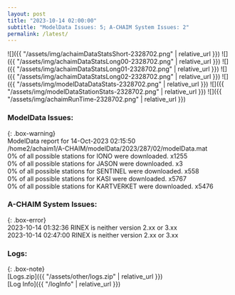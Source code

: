 ```yaml
---
layout: post
title: "2023-10-14 02:00:00"
subtitle: "ModelData Issues: 5; A-CHAIM System Issues: 2"
permalink: /latest/
---
```


![]({{ "/assets/img/achaimDataStatsShort-2328702.png" | relative_url }})
![]({{ "/assets/img/achaimDataStatsLong00-2328702.png" | relative_url }})
![]({{ "/assets/img/achaimDataStatsLong01-2328702.png" | relative_url }})
![]({{ "/assets/img/achaimDataStatsLong02-2328702.png" | relative_url }})
![]({{ "/assets/img/modelDataDataStats-2328702.png" | relative_url }})
![]({{ "/assets/img/modelDataStationStats-2328702.png" | relative_url }})
![]({{ "/assets/img/achaimRunTime-2328702.png" | relative_url }})


### ModelData Issues:  
  
{: .box-warning}  
 ModelData report for 14-Oct-2023 02:15:50   
 /home2/achaim1/A-CHAIM/modelData/2023/287/02/modelData.mat   
 0% of all possible stations for IONO were downloaded. x1255   
 0% of all possible stations for JASON were downloaded. x3   
 0% of all possible stations for SENTINEL were downloaded. x558   
 0% of all possible stations for KASI were downloaded. x5767   
 0% of all possible stations for KARTVERKET were downloaded. x5476   
  
### A-CHAIM System Issues:  
  
{: .box-error}  
2023-10-14 01:32:36 RINEX is neither version 2.xx or 3.xx  
2023-10-14 02:47:00 RINEX is neither version 2.xx or 3.xx  

### Logs:  
  
{: .box-note}  
[Logs.zip]({{ "/assets/other/logs.zip" | relative_url }})  
[Log Info]({{ "/logInfo" | relative_url }})  
